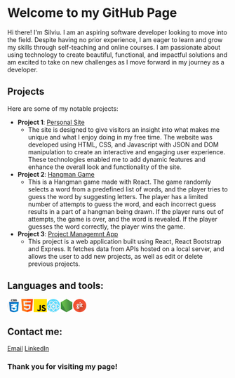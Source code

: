 # Welcome to my GitHub Page

Hi there! I'm Silviu. I am an aspiring software developer looking to move into the field. Despite having no prior experience, I am eager to learn and grow my skills through self-teaching and online courses. I am passionate about using technology to create beautiful, functional, and impactful solutions and am excited to take on new challenges as I move forward in my journey as a developer.

## Projects

Here are some of my notable projects:

- **Project 1**: [Personal Site](https://github.com/silviucoler/finalCapstone)
  - The site is designed to give visitors an insight into what makes me unique and what I enjoy doing in my free time. The website was developed using HTML, CSS, and Javascript with JSON and DOM manipulation to create an interactive and engaging user experience. These technologies enabled me to add dynamic features and enhance the overall look and functionality of the site.
- **Project 2**: [Hangman Game](https://github.com/silviucoler/Hangman-Game)
  - This is a Hangman game made with React. The game randomly selects a word from a predefined list of words, and the player tries to guess the word by suggesting letters. The player has a limited number of attempts to guess the word, and each incorrect guess results in a part of a hangman being drawn. If the player runs out of attempts, the game is over, and the word is revealed. If the player guesses the word correctly, the player wins the game.
- **Project 3**: [Project Managemnt App](https://github.com/silviucoler/Project-Management-App)
  - This project is a web application built using React, React Bootstrap and Express. It fetches data from APIs hosted on a local server, and allows the user to add new projects, as well as edit or delete previous projects.

## Languages and tools:

<picture><img alt="CSS" src="images/css.png"></picture><picture><img alt="HTML" src="images/html.png"></picture><picture><img alt="JavaScript" src="images/js.png"></picture><picture><img alt="React" src="images/react.png"></picture><picture><img alt="Node" src="images/node-js.png"></picture><picture><img alt="Git" src="images/git.png"></picture>

## Contact me:

[Email](mailto:silviu.coler@hotmail.co.uk) [LinkedIn](https://www.linkedin.com/in/silviucoler/)

### Thank you for visiting my page!
